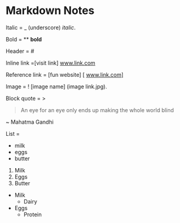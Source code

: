 # Markdown Notes
Italic = _ (underscore) _italic_. 

Bold = ** **bold**

Header = # 

Inline link =[visit link] www.link.com

Reference link = [fun website] [ www.link.com]

Image = ! [image name] (image link.jpg). 

Block quote = >

> An eye for an eye only ends up making the whole world blind

~ Mahatma Gandhi

List =
* milk
* eggs
* butter

1. Milk
2. Eggs
3. Butter

* Milk
	* Dairy
* Eggs
	* Protein
